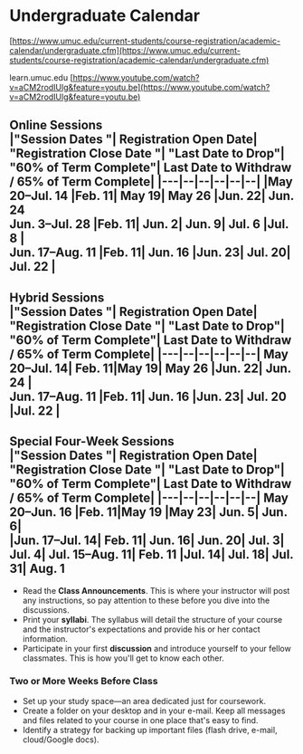 
# Undergraduate Calendar
[https://www.umuc.edu/current-students/course-registration/academic-calendar/undergraduate.cfm](https://www.umuc.edu/current-students/course-registration/academic-calendar/undergraduate.cfm)

learn.umuc.edu
[https://www.youtube.com/watch?v=aCM2rodIUlg&feature=youtu.be](https://www.youtube.com/watch?v=aCM2rodIUlg&feature=youtu.be)

**Online Sessions**																			
|"Session Dates	"|	Registration Open Date|	"Registration Close Date	"|	"Last Date to Drop"|	"60% of Term Complete"|	Last Date to Withdraw / 65% of Term Complete|
|---|--|--|--|--|--|
|May 20–Jul. 14	|Feb. 11|	May 19|	May 26	|Jun. 22|	Jun. 24														
Jun. 3–Jul. 28	|Feb. 11|	Jun. 2|	Jun. 9|	Jul. 6	|Jul. 8	|													
Jun. 17–Aug. 11	|Feb. 11|	Jun. 16	|Jun. 23|	Jul. 20|	Jul. 22	|													
---
**Hybrid Sessions**																			
|"Session Dates	"|	Registration Open Date|	"Registration Close Date	"|	"Last Date to Drop"|	"60% of Term Complete"|	Last Date to Withdraw / 65% of Term Complete|
|---|--|--|--|--|--|
May 20–Jul. 14|	Feb. 11|May 19|	May 26	|Jun. 22|	Jun. 24	|													
Jun. 17–Aug. 11	|Feb. 11|	Jun. 16	|Jun. 23|	Jul. 20	|Jul. 22		|												
---
**Special Four-Week Sessions**																			
|"Session Dates	"|	Registration Open Date|	"Registration Close Date	"|	"Last Date to Drop"|	"60% of Term Complete"|	Last Date to Withdraw / 65% of Term Complete|
|---|--|--|--|--|--|
May 20–Jun. 16	|Feb. 11|May 19	|May 23|	Jun. 5|	Jun. 6|														
|Jun. 17–Jul. 14|	Feb. 11|	Jun. 16|	Jun. 20|	Jul. 3|	Jul. 4| Jul. 15–Aug. 11|	Feb. 11	|Jul. 14|	Jul. 18|	Jul. 31|	Aug. 1														
---

-   Read the **Class Announcements**. This is where your instructor will post any instructions, so pay attention to these before you dive into the discussions.
-   Print your **syllabi**. The syllabus will detail the structure of your course and the instructor's expectations and provide his or her contact information.
-   Participate in your first **discussion** and introduce yourself to your fellow classmates. This is how you'll get to know each other.
### Two or More Weeks Before Class

-   Set up your study space—an area dedicated just for coursework.
-   Create a folder on your desktop and in your e-mail. Keep all messages and files related to your course in one place that's easy to find.
-   Identify a strategy for backing up important files (flash drive, e-mail, cloud/Google docs).
<!--stackedit_data:
eyJoaXN0b3J5IjpbMTI4MTYwMTU0NSwxMTY0MTU3NjkxXX0=
-->